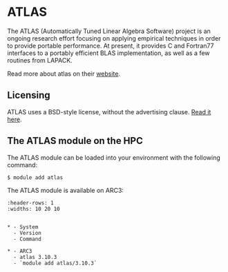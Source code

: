 # ATLAS

The ATLAS (Automatically Tuned Linear Algebra Software) project is an ongoing research effort focusing on applying empirical techniques in order to provide portable performance. At present, it provides C and Fortran77 interfaces to a portably efficient BLAS implementation, as well as a few routines from LAPACK.



Read more about atlas on their [website](http://math-atlas.sourceforge.net/).





## Licensing 

ATLAS uses a BSD-style license, without the advertising clause. [Read it here](http://math-atlas.sourceforge.net/faq.html#license).



## The ATLAS module on the HPC

The ATLAS module can be loaded into your environment with the following command:

```bash
$ module add atlas
```

The ATLAS module is available on ARC3:

```{list-table}
:header-rows: 1
:widths: 10 20 10


* - System
  - Version
  - Command

* - ARC3
  - atlas 3.10.3
  - `module add atlas/3.10.3`

```